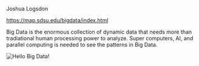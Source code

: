 Joshua Logsdon

https://map.sdsu.edu/bigdata/index.html

Big Data is the enormous collection  of dynamic data that needs more than tradiational human processing power to analyze. Super computers, AI, and parallel computing is needed to see the patterns in Big Data.

![Hello Big Data!](https://i.imgur.com/AQdOX2n.png)
